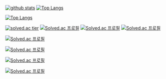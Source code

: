 [![github stats](https://github-readme-stats.vercel.app/api?username=d-h-k)](https://github.com/d-h-k/github-readme-stats)   [![Top Langs](https://github-readme-stats.vercel.app/api/top-langs/?username=d-h-k)](https://github.com/d-h-k/github-readme-stats)


[![Top Langs](https://github-readme-stats.vercel.app/api/top-langs/?username=anuraghazra&layout=compact)](https://github.com/anuraghazra/github-readme-stats)


[![solved.ac tier](http://mazassumnida.wtf/api/generate_badge?boj=kdog1503)](https://solved.ac/kdog1503)
[![Solved.ac 프로필](http://mazassumnida.wtf/api/v2/generate_badge?boj={kdog1503})](https://solved.ac/{kdog1503})
[![Solved.ac
프로필](http://mazassumnida.wtf/api/mini/generate_badge?boj={handle})](https://solved.ac/{handle})
[![Solved.ac
프로필](http://mazassumnida.wtf/api/generate_badge?boj={handle})](https://solved.ac/{handle})




[![Solved.ac
프로필](http://mazassumnida.wtf/api/mini/generate_badge?boj=kdog1503)](https://github.com/mazassumnida/mazassumnida)

[![Solved.ac
프로필](http://mazassumnida.wtf/api/v2/generate_badge?boj=kdog1503)](https://solved.ac/kdog1503)

[![Solved.ac
프로필](http://mazassumnida.wtf/api/generate_badge?boj=kdog1503)](https://solved.ac/kdog1503)

[![Solved.ac
프로필](http://mazassumnida.wtf/api/v2/generate_badge?boj=kdog1503)](https://solved.ac/kdog1503)

